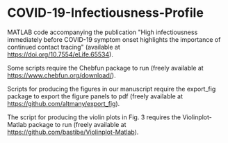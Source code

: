 # COVID-19-Infectiousness-Profile

MATLAB code accompanying the publication "High infectiousness immediately before COVID-19 symptom onset highlights the importance of continued contact tracing" (available at https://doi.org/10.7554/eLife.65534).

Some scripts require the Chebfun package to run (freely available at https://www.chebfun.org/download/).

Scripts for producing the figures in our manuscript require the export_fig package to export the figure panels to pdf (freely available at https://github.com/altmany/export_fig).

The script for producing the violin plots in Fig. 3 requires the Violinplot-Matlab package to run (freely available at https://github.com/bastibe/Violinplot-Matlab).
